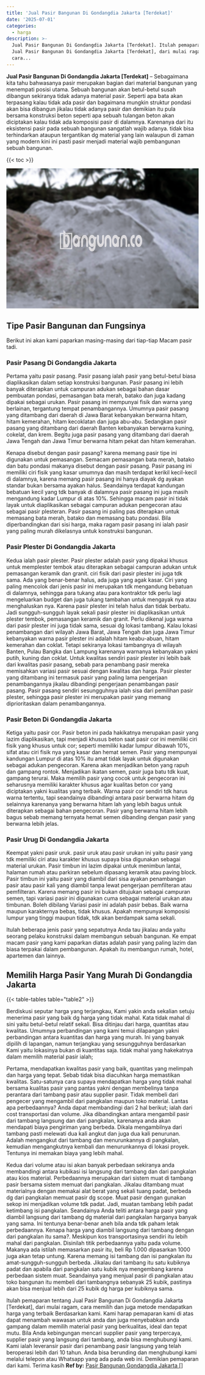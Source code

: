 ```yaml
---
title: 'Jual Pasir Bangunan Di Gondangdia Jakarta [Terdekat]'
date: '2025-07-01'
categories:
  - harga
description: >-
  Jual Pasir Bangunan Di Gondangdia Jakarta [Terdekat]. Itulah pemaparan tentang
  Jual Pasir Bangunan Di Gondangdia Jakarta [Terdekat], dari mulai ragam,
  cara...
---
```


**Jual Pasir Bangunan Di Gondangdia Jakarta \[Terdekat\]** – Sebagaimana kita tahu bahwasanya pasir merupakan bagian dari material bangunan yang menempati posisi utama. Sebuah bangunan akan betul-betul susah dibangun sekiranya tidak adanya material pasir. Seperti apa bata akan terpasang kalau tidak ada pasir dan bagaimana mungkin struktur pondasi akan bisa dibangun jikalau tidak adanya pasir dan demikian itu pula bersama konstruksi beton seperti apa sebuah tulangan beton akan diciptakan kalau tidak ada komposisi pasir di dalamnya. Karenanya dari itu eksistensi pasir pada sebuah bangunan sangatlah wajib adanya. tidak bisa terhindarkan ataupun tergantikan dg material yang lain walaupun di zaman yang modern kini ini pasti pasir menjadi material wajib pembangunan sebuah bangunan.

{{< toc >}}

![Jual Pasir Bangunan Di Gondangdia Jakarta [Terdekat]](/images/jual-pasir-bangunan-75.png)

## Tipe Pasir Bangunan dan Fungsinya

Berikut ini akan kami paparkan masing-masing dari tiap-tiap Macam pasir tadi.

### Pasir Pasang Di Gondangdia Jakarta

Pertama yaitu pasir pasang. Pasir pasang ialah pasir yang betul-betul biasa diaplikasikan dalam setiap konstruksi bangunan. Pasir pasang ini lebih banyak diterapkan untuk campuran adukan sebagai bahan dasar pembuatan pondasi, pemasangan bata merah, batako dan juga kadang dipakai sebagai urukan. Pasir pasang ini mempunyai fisik dan warna yang berlainan, tergantung tempat penambangannya. Umumnya pasir pasang yang ditambang dari daerah di Jawa Barat kebanyakan berwarna hitam, hitam kemerahan, hitam kecoklatan dan juga abu-abu. Sedangkan pasir pasang yang ditambang dari daerah Banten kebanyakan berwarna kuning, cokelat, dan krem. Begitu juga pasir pasang yang ditambang dari daerah Jawa Tengah dan Jawa Timur berwarna hitam pekat dan hitam kemerahan.

Kenapa disebut dengan pasir pasang? karena memang pasir tipe ini digunakan untuk pemasangan. Semacam pemasangan bata merah, batako dan batu pondasi makanya disebut dengan pasir pasang. Pasir pasang ini memiliki ciri fisik yang kasar umumnya dan masih terdapat kerikil kecil-kecil di dalamnya, karena memang pasir pasang ini hanya diayak dg ayakan standar bukan bersama ayakan halus. Seandainya terdapat kandungan bebatuan kecil yang tdk banyak di dalamnya pasir pasang ini juga masih mengandung kadar Lumpur di atas 10%. Sehingga macam pasir ini tidak layak untuk diaplikasikan sebagai campuran adukan pengecoran atau sebagai pasir plesteran. Pasir pasang ini paling pas diterapkan untuk memasang bata merah, batako dan memasang batu pondasi. Bila diperbandingkan dari sisi harga, maka ragam pasir pasang ini ialah pasir yang paling murah dikelasnya untuk konstruksi bangunan.

### Pasir Plester Di Gondangdia Jakarta

Kedua ialah pasir plester. Pasir plester adalah pasir yang dipakai khusus untuk memplester tembok atau diterapkan sebagai campuran adukan untuk pemasangan keramik dan granit. ciri fisik dari pasir plester ini juga tdk sama. Ada yang benar-benar halus, ada juga yang agak kasar. Ciri yang paling mencolok dari jenis pasir ini merupakan tdk mengandung bebatuan di dalamnya, sehingga para tukang atau para kontraktor tdk perlu lagi mengeluarkan budget dan juga tukang tambahan untuk mengayak nya atau menghaluskan nya. Karena pasir plester ini telah halus dan tidak berbatu. Jadi sungguh-sungguh layak sekali pasir plester ini diaplikasikan untuk plester tembok, pemasangan keramik dan granit. Perlu dikenal juga warna dari pasir plester ini juga tidak sama, sesuai dg lokasi tambang. Kalau lokasi penambangan dari wilayah Jawa Barat, Jawa Tengah dan juga Jawa Timur kebanyakan warna pasir plester ini adalah hitam keabu-abuan, hitam kemerahan dan coklat. Tetapi sekiranya lokasi tambangnya di wilayah Banten, Pulau Bangka dan Lampung karenanya warnanya kebanyakan yakni putih, kuning dan coklat. Untuk kwalitas sendiri pasir plester ini lebih baik dari kwalitas pasir pasang, sebab para penambang pasir mereka memisahkan variasi pasir sesuai dengan kwalitas dan harga. Pasir plester yang ditambang ini termasuk pasir yang paling lama pengerjaan penambangannya jikalau dibandingi pengerjaan penambangan pasir pasang. Pasir pasang sendiri sesungguhnya ialah sisa dari pemilihan pasir plester, sehingga pasir plester ini merupakan pasir yang memang diprioritaskan dalam penambangannya.

### Pasir Beton Di Gondangdia Jakarta

Ketiga yaitu pasir cor. Pasir beton ini pada hakikatnya merupakan pasir yang lazim diaplikasikan, tapi menjadi khusus beton saat pasir cor ini memiliki ciri fisik yang khusus untuk cor; seperti memiliki kadar lumpur dibawah 10%, sifat atau ciri fisik nya yang kasar dan hemat semen. Pasir yang mempunyai kandungan Lumpur di atas 10% itu amat tidak layak untuk digunakan sebagai adukan pengecoran. Karena akan menjadikan beton yang rapuh dan gampang rontok. Menjadikan ikatan semen, pasir juga batu tdk kuat, gampang terurai. Maka memilih pasir yang cocok untuk pengecoran ini seharusnya memiliki karakter khusus agar kualitas beton cor yang diciptakan yakni kualitas yang terbaik. Warna pasir cor sendiri tdk harus warna tertentu, tapi seandainya dibandingi antara pasir berwarna hitam dg selainnya karenanya yang berwarna hitam lah yang lebih bagus untuk diterapkan sebagai bahan pengecoran. Pasir yang berwarna hitam lebih bagus sebab memang ternyata hemat semen dibanding dengan pasir yang berwarna lebih jelas.

### Pasir Urug Di Gondangdia Jakarta

Keempat yakni pasir uruk. pasir uruk atau pasir urukan ini yaitu pasir yang tdk memiliki ciri atau karakter khusus supaya bisa digunakan sebagai material urukan. Pasir timbun ini lazim dipakai untuk menimbun lantai, halaman rumah atau parkiran sebelum dipasang keramik atau paving block. Pasir timbun ini yaitu pasir yang diambil dari sisa ayakan penambangan pasir atau pasir kali yang diambil tanpa lewat pengerjaan pemfilteran atau pemfilteran. Karena memang pasir ini bukan ditujukan sebagai campuran semen, tapi variasi pasir ini digunakan cuma sebagai material urukan atau timbunan. Boleh dibilang Variasi pasir ini adalah pasir bebas. Baik warna maupun karakternya bebas, tidak khusus. Apakah mempunyai komposisi lumpur yang tinggi maupun tidak, tdk akan berdampak sama sekali.

Itulah beberapa jenis pasir yang sepatutnya Anda tau jikalau anda yaitu seorang pelaku konstruksi dalam membangun sebuah bangunan. Ke empat macam pasir yang kami paparkan diatas adalah pasir yang paling lazim dan biasa terpakai dalam pembangunan. Apakah itu membangun rumah, hotel, apartemen dan lainnya.

## Memilih Harga Pasir Yang Murah Di Gondangdia Jakarta

{{< table-tables table="table2" >}}

Berdiskusi seputar harga yang terjangkau, Kami yakin anda sekalian setuju menerima pasir yang baik dg harga yang tidak mahal. Kata tidak mahal di sini yaitu betul-betul relatif sekali. Bisa ditinjau dari harga, quantitas atau kwalitas. Umumnya perbandingan yang kami temui dilapangan yakni perbandingan antara kuantitas dan harga yang murah. Ini yang banyak dipilih di lapangan, namun terjangkau yang sesungguhnya berdasarkan Kami yaitu lokasinya bukan di kuantitas saja. tidak mahal yang hakekatnya dalam memilih material pasir ialah;

Pertama, mendapatkan kwalitas pasir yang baik, quantitas yang melimpah dan harga yang tepat. Sebab tidak bisa diacuhkan harga memastikan kwalitas. Satu-satunya cara supaya mendapatkan harga yang tidak mahal bersama kualitas pasir yang pantas yakni dengan membelinya tanpa perantara dari tambang pasir atau supplier pasir. Tidak membeli dari pengecer yang mengambil dari pangkalan maupun toko material. Lantas apa perbedaannya? Anda dapat membandingi dari 2 hal berikut; ialah dari cost transportasi dan volume. Jika dibandingkan antara mengambil pasir dari tambang langsung dan dari pangkalan, karenanya anda akan mendapati biaya pengiriman yang berbeda. Dikala mengambilnya dari tambang pasti melewati dua kali angkut dan juga dua kali penurunan. Adalah mengangkut dari tambang dan menurunkannya di pangkalan, kemudian mengangkutnya kembali dan menurunkannya di lokasi proyek. Tentunya ini memakan biaya yang lebih mahal.

Kedua dari volume atau isi akan banyak perbedaan sekiranya anda membandingi antara kubikasi isi langsung dari tambang dan dari pangkalan atau kios material. Perbedaannya merupakan dari sistem muat di tambang pasir bersama sistem memuat dari pangkalan. Jikalau ditambang muat materialnya dengan memakai alat berat yang sekali tuang padat, berbeda dg dari pangkalan memuat pasir dg scope. Muat pasir dengan gunakan sekop ini menjadikan volume tdk padat. Jadi, muatan tambang lebih padat ketimbang isi pangkalan. Seandainya Anda teliti antara harga pasir yang diambil langsung dari tambang dg material dari pangkalan harganya banyak yang sama. Ini tentunya benar-benar aneh bila anda tdk paham letak perbedaannya. Kenapa harga yang diambil langsung dari tambang dengan dari pangkalan itu sama?. Meskipun kos transportasinya sendiri itu lebih mahal dari pangkalan. Disinilah titik perbedaannya yaitu pada volume. Makanya ada istilah memasarkan pasir itu, beli Rp 1.000 dipasarkan 1000 juga akan tetap untung. Karena memang isi tambang dan isi pangkalan itu amat-sungguh-sungguh berbeda. Jikalau dari tambang itu satu kubiknya padat dan apabila dari pangkalan satu kubik nya mengembang karena perbedaan sistem muat. Seandainya yang menjual pasir di pangkalan atau toko bangunan itu membeli dari tambangnya sebanyak 25 kubik, pastinya akan bisa menjual lebih dari 25 kubik dg harga per kubiknya sama.

Itulah pemaparan tentang Jual Pasir Bangunan Di Gondangdia Jakarta \[Terdekat\], dari mulai ragam, cara memilih dan juga metode mendapatkan harga yang terbaik Berdasarkan kami. Kami harap pemaparan kami di atas dapat menambah wawasan untuk anda dan juga menyebabkan anda gampang dalam memilih material pasir yang berkualitas, ideal dan tepat mutu. Bila Anda kebingungan mencari supplier pasir yang terpercaya, supplier pasir yang langsung dari tambang, anda bisa menghubungi kami. Kami ialah leveransir pasir dari penambang pasir langsung yang telah beroperasi lebih dari 10 tahun. Anda bisa berunding dan menghubungi kami melalui telepon atau Whatsapp yang ada pada web ini. Demikian pemaparan dari kami. Terima kasih
**Ref by:** [Pasir Bangunan Gondangdia Jakarta []](https://id.wikipedia.org/wiki/Pasir)
